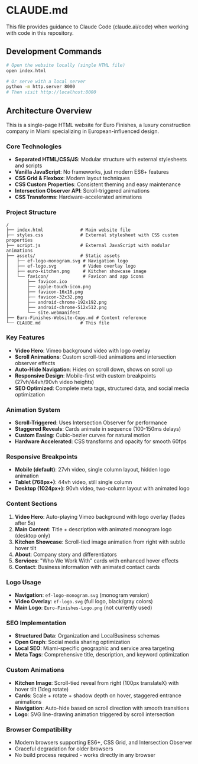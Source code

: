 # CLAUDE.md

This file provides guidance to Claude Code (claude.ai/code) when working with code in this repository.

## Development Commands

```bash
# Open the website locally (single HTML file)
open index.html

# Or serve with a local server
python -m http.server 8000
# Then visit http://localhost:8000
```

## Architecture Overview

This is a single-page HTML website for Euro Finishes, a luxury construction company in Miami specializing in European-influenced design.

### Core Technologies
- **Separated HTML/CSS/JS**: Modular structure with external stylesheets and scripts
- **Vanilla JavaScript**: No frameworks, just modern ES6+ features
- **CSS Grid & Flexbox**: Modern layout techniques
- **CSS Custom Properties**: Consistent theming and easy maintenance
- **Intersection Observer API**: Scroll-triggered animations
- **CSS Transforms**: Hardware-accelerated animations

### Project Structure
```
/
├── index.html              # Main website file
├── styles.css              # External stylesheet with CSS custom properties
├── script.js               # External JavaScript with modular animations
├── assets/                 # Static assets
│   ├── ef-logo-monogram.svg # Navigation logo
│   ├── ef-logo.svg          # Video overlay logo  
│   ├── euro-kitchen.png     # Kitchen showcase image
│   └── favicon/             # Favicon and app icons
│       ├── favicon.ico
│       ├── apple-touch-icon.png
│       ├── favicon-16x16.png
│       ├── favicon-32x32.png
│       ├── android-chrome-192x192.png
│       ├── android-chrome-512x512.png
│       └── site.webmanifest
├── Euro-Finishes-Website-Copy.md # Content reference
└── CLAUDE.md               # This file
```

### Key Features
- **Video Hero**: Vimeo background video with logo overlay
- **Scroll Animations**: Custom scroll-tied animations and intersection observer effects
- **Auto-Hide Navigation**: Hides on scroll down, shows on scroll up
- **Responsive Design**: Mobile-first with custom breakpoints (27vh/44vh/90vh video heights)
- **SEO Optimized**: Complete meta tags, structured data, and social media optimization

### Animation System
- **Scroll-Triggered**: Uses Intersection Observer for performance
- **Staggered Reveals**: Cards animate in sequence (100-150ms delays)
- **Custom Easing**: Cubic-bezier curves for natural motion
- **Hardware Accelerated**: CSS transforms and opacity for smooth 60fps

### Responsive Breakpoints
- **Mobile (default)**: 27vh video, single column layout, hidden logo animation
- **Tablet (768px+)**: 44vh video, still single column
- **Desktop (1024px+)**: 90vh video, two-column layout with animated logo

### Content Sections
1. **Video Hero**: Auto-playing Vimeo background with logo overlay (fades after 5s)
2. **Main Content**: Title + description with animated monogram logo (desktop only)
3. **Kitchen Showcase**: Scroll-tied image animation from right with subtle hover tilt
4. **About**: Company story and differentiators
5. **Services**: "Who We Work With" cards with enhanced hover effects
6. **Contact**: Business information with animated contact cards

### Logo Usage
- **Navigation**: `ef-logo-monogram.svg` (monogram version)
- **Video Overlay**: `ef-logo.svg` (full logo, black/gray colors)
- **Main Logo**: `Euro-Finishes-Logo.png` (not currently used)

### SEO Implementation
- **Structured Data**: Organization and LocalBusiness schemas
- **Open Graph**: Social media sharing optimization
- **Local SEO**: Miami-specific geographic and service area targeting
- **Meta Tags**: Comprehensive title, description, and keyword optimization

### Custom Animations
- **Kitchen Image**: Scroll-tied reveal from right (100px translateX) with hover tilt (1deg rotate)
- **Cards**: Scale + rotate + shadow depth on hover, staggered entrance animations
- **Navigation**: Auto-hide based on scroll direction with smooth transitions
- **Logo**: SVG line-drawing animation triggered by scroll intersection

### Browser Compatibility
- Modern browsers supporting ES6+, CSS Grid, and Intersection Observer
- Graceful degradation for older browsers
- No build process required - works directly in any browser